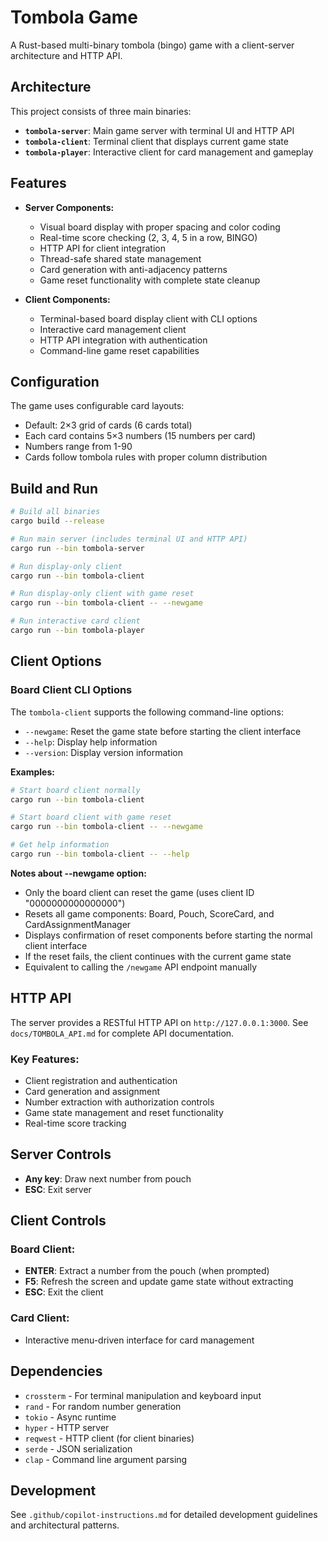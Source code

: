 # Tombola Game

A Rust-based multi-binary tombola (bingo) game with a client-server architecture and HTTP API.

## Architecture

This project consists of three main binaries:

- **`tombola-server`**: Main game server with terminal UI and HTTP API
- **`tombola-client`**: Terminal client that displays current game state  
- **`tombola-player`**: Interactive client for card management and gameplay

## Features

- **Server Components:**
  - Visual board display with proper spacing and color coding
  - Real-time score checking (2, 3, 4, 5 in a row, BINGO)
  - HTTP API for client integration
  - Thread-safe shared state management
  - Card generation with anti-adjacency patterns
  - Game reset functionality with complete state cleanup

- **Client Components:**
  - Terminal-based board display client with CLI options
  - Interactive card management client
  - HTTP API integration with authentication
  - Command-line game reset capabilities

## Configuration

The game uses configurable card layouts:
- Default: 2×3 grid of cards (6 cards total)
- Each card contains 5×3 numbers (15 numbers per card)
- Numbers range from 1-90
- Cards follow tombola rules with proper column distribution

## Build and Run

```bash
# Build all binaries
cargo build --release

# Run main server (includes terminal UI and HTTP API)
cargo run --bin tombola-server

# Run display-only client
cargo run --bin tombola-client

# Run display-only client with game reset
cargo run --bin tombola-client -- --newgame

# Run interactive card client  
cargo run --bin tombola-player
```

## Client Options

### Board Client CLI Options

The `tombola-client` supports the following command-line options:

- `--newgame`: Reset the game state before starting the client interface
- `--help`: Display help information
- `--version`: Display version information

**Examples:**
```bash
# Start board client normally
cargo run --bin tombola-client

# Start board client with game reset
cargo run --bin tombola-client -- --newgame

# Get help information
cargo run --bin tombola-client -- --help
```

**Notes about --newgame option:**
- Only the board client can reset the game (uses client ID "0000000000000000")
- Resets all game components: Board, Pouch, ScoreCard, and CardAssignmentManager
- Displays confirmation of reset components before starting the normal client interface
- If the reset fails, the client continues with the current game state
- Equivalent to calling the `/newgame` API endpoint manually

## HTTP API

The server provides a RESTful HTTP API on `http://127.0.0.1:3000`. See `docs/TOMBOLA_API.md` for complete API documentation.

### Key Features:
- Client registration and authentication
- Card generation and assignment
- Number extraction with authorization controls
- Game state management and reset functionality
- Real-time score tracking

## Server Controls

- **Any key**: Draw next number from pouch
- **ESC**: Exit server

## Client Controls

### Board Client:
- **ENTER**: Extract a number from the pouch (when prompted)
- **F5**: Refresh the screen and update game state without extracting
- **ESC**: Exit the client

### Card Client:
- Interactive menu-driven interface for card management

## Dependencies

- `crossterm` - For terminal manipulation and keyboard input
- `rand` - For random number generation
- `tokio` - Async runtime
- `hyper` - HTTP server
- `reqwest` - HTTP client (for client binaries)
- `serde` - JSON serialization
- `clap` - Command line argument parsing

## Development

See `.github/copilot-instructions.md` for detailed development guidelines and architectural patterns.